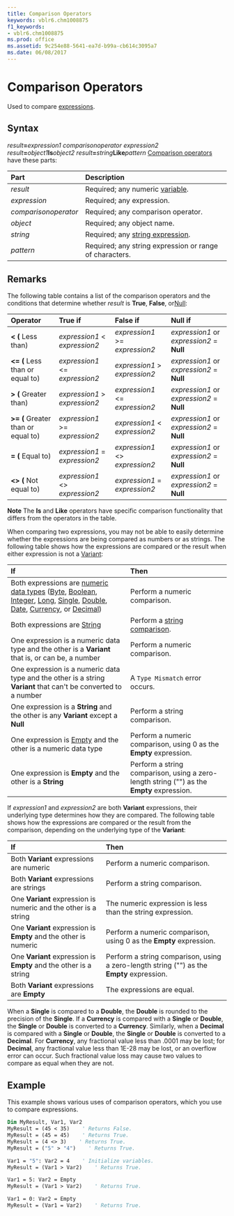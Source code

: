```yaml
---
title: Comparison Operators
keywords: vblr6.chm1008875
f1_keywords:
- vblr6.chm1008875
ms.prod: office
ms.assetid: 9c254e88-5641-ea7d-b99a-cb614c3095a7
ms.date: 06/08/2017
---
```



# Comparison Operators



Used to compare [expressions](../../Glossary/vbe-glossary.md#expression).

## Syntax

_result_**=**_expression1_ _comparisonoperator_ _expression2_
 _result_**=**_object1_**Is**_object2_
 _result_**=**_string_**Like**_pattern_
[Comparison operators](../../Glossary/vbe-glossary.md#comparison-operator) have these parts:


|**Part**|**Description**|
|:-----|:-----|
| _result_|Required; any numeric [variable](../../Glossary/vbe-glossary.md#variable).|
| _expression_|Required; any expression.|
| _comparisonoperator_|Required; any comparison operator.|
| _object_|Required; any object name.|
| _string_|Required; any [string expression](../../Glossary/vbe-glossary.md#string-expression).|
| _pattern_|Required; any string expression or range of characters.|

## Remarks

The following table contains a list of the comparison operators and the conditions that determine whether  _result_ is **True**, **False**, or[Null](../../Glossary/vbe-glossary.md#Null):


|**Operator**|**True if**|**False if**|**Null if**|
|:-----|:-----|:-----|:-----|
|**&lt; (** Less than)| _expression1_ < _expression2_| _expression1_ >= _expression2_| _expression1_ or _expression2_ = **Null**|
|**&lt;= (** Less than or equal to)| _expression1_ <= _expression2_| _expression1_ > _expression2_| _expression1_ or _expression2_ = **Null**|
|**> (** Greater than)| _expression1_ > _expression2_| _expression1_ <= _expression2_| _expression1_ or _expression2_ = **Null**|
|**>= (** Greater than or equal to)| _expression1_ >= _expression2_| _expression1_ < _expression2_| _expression1_ or _expression2_ = **Null**|
|**= (** Equal to)| _expression1_ = _expression2_| _expression1_ <> _expression2_| _expression1_ or _expression2_ = **Null**|
|**&lt;> (** Not equal to)| _expression1_ <> _expression2_| _expression1_ = _expression2_| _expression1_ or _expression2_ = **Null**|

 **Note**  The  **Is** and **Like** operators have specific comparison functionality that differs from the operators in the table.

When comparing two expressions, you may not be able to easily determine whether the expressions are being compared as numbers or as strings. The following table shows how the expressions are compared or the result when either expression is not a [Variant](../../Glossary/vbe-glossary.md#Variant):


|**If**|**Then**|
|:-----|:-----|
|Both expressions are [numeric data types](../../Glossary/vbe-glossary.md#numeric-data-type) ([Byte](../../Glossary/vbe-glossary.md#Byte), [Boolean](../../Glossary/vbe-glossary.md#Boolean), [Integer](../../Glossary/vbe-glossary.md#Integer), [Long](../../Glossary/vbe-glossary.md#Long), [Single](../../Glossary/vbe-glossary.md#Single), [Double](../../Glossary/vbe-glossary.md#Double), [Date](../../Glossary/vbe-glossary.md#Date), [Currency](../../Glossary/vbe-glossary.md#Currency), or [Decimal](../../Glossary/vbe-glossary.md#Decimal))|Perform a numeric comparison.|
|Both expressions are [String](../../Glossary/vbe-glossary.md#String)|Perform a [string comparison](../../Glossary/vbe-glossary.md#string-comparison).|
|One expression is a numeric data type and the other is a  **Variant** that is, or can be, a number|Perform a numeric comparison.|
|One expression is a numeric data type and the other is a string  **Variant** that can't be converted to a number|A  `Type Mismatch` error occurs.|
|One expression is a  **String** and the other is any **Variant** except a **Null**|Perform a string comparison.|
|One expression is [Empty](../../Glossary/vbe-glossary.md#Empty) and the other is a numeric data type|Perform a numeric comparison, using 0 as the  **Empty** expression.|
|One expression is  **Empty** and the other is a **String**|Perform a string comparison, using a zero-length string ("") as the  **Empty** expression.|

If  _expression1_ and _expression2_ are both **Variant** expressions, their underlying type determines how they are compared. The following table shows how the expressions are compared or the result from the comparison, depending on the underlying type of the **Variant**:


|**If**|**Then**|
|:-----|:-----|
|Both  **Variant** expressions are numeric|Perform a numeric comparison.|
|Both  **Variant** expressions are strings|Perform a string comparison.|
|One  **Variant** expression is numeric and the other is a string|The numeric expression is less than the string expression.|
|One  **Variant** expression is **Empty** and the other is numeric|Perform a numeric comparison, using 0 as the  **Empty** expression.|
|One  **Variant** expression is **Empty** and the other is a string|Perform a string comparison, using a zero-length string ("") as the  **Empty** expression.|
|Both  **Variant** expressions are **Empty**|The expressions are equal.|

When a  **Single** is compared to a **Double**, the **Double** is rounded to the precision of the **Single**.
If a  **Currency** is compared with a **Single** or **Double**, the **Single** or **Double** is converted to a **Currency**. Similarly, when a **Decimal** is compared with a **Single** or **Double**, the **Single** or **Double** is converted to a **Decimal**. For **Currency**, any fractional value less than .0001 may be lost; for **Decimal**, any fractional value less than 1E-28 may be lost, or an overflow error can occur. Such fractional value loss may cause two values to compare as equal when they are not.

## Example

This example shows various uses of comparison operators, which you use to compare expressions.


```vb
Dim MyResult, Var1, Var2
MyResult = (45 < 35)    ' Returns False.
MyResult = (45 = 45)    ' Returns True.
MyResult = (4 <> 3)    ' Returns True.
MyResult = ("5" > "4")    ' Returns True.

Var1 = "5": Var2 = 4    ' Initialize variables.
MyResult = (Var1 > Var2)    ' Returns True.

Var1 = 5: Var2 = Empty
MyResult = (Var1 > Var2)    ' Returns True.

Var1 = 0: Var2 = Empty
MyResult = (Var1 = Var2)    ' Returns True.

```


